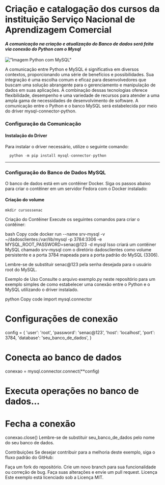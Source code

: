 # Criação e catalogação dos cursos da instituição Serviço Nacional de Aprendizagem Comercial 
#### *A comunicação na criação e atualização do Banco de dados será feita via conexão do Python com o Mysql*
!["Imagem Python com MySQL"](https://miro.medium.com/v2/resize:fit:756/1*h7LcQWcRstxl5TdwBu7s5A.png)


A comunicação entre Python e MySQL é significativa em diversos contextos, proporcionando uma série de benefícios e possibilidades.
Sua integração  é uma escolha comum e eficaz para desenvolvedores que buscam uma solução abrangente para o gerenciamento e manipulação de dados em suas aplicações. A combinação dessas tecnologias oferece flexibilidade, desempenho e uma variedade de recursos para atender a uma ampla gama de necessidades de desenvolvimento de software.
A comunicação entre o Python e o banco MySQL será estabelecida por meio do driver mysql-connector-python.

### Configuração da Comunicação
#### Instalação do Driver
Para instalar o driver necessário, utilize o seguinte comando:
``` python
  python -m pip install mysql-connector-python
```
---
### Configuração do Banco de Dados MySQL
O banco de dados está em um contêiner Docker. Siga os passos abaixo para criar o contêiner em um servidor Fedora com o Docker instalado:
#### Criação do volume 
``` shell
mkdir cursossenac 
```





Criação do Contêiner
Execute os seguintes comandos para criar o contêiner:

bash
Copy code
docker run --name srv-mysql -v ~/dadosclientes:/var/lib/mysql -p 3784:3306 -e MYSQL_ROOT_PASSWORD=senac@123 -d mysql
Isso criará um contêiner MySQL chamado srv-mysql com o diretório dadosclientes como volume persistente e a porta 3784 mapeada para a porta padrão do MySQL (3306).

Lembre-se de substituir senac@123 pela senha desejada para o usuário root do MySQL.

Exemplo de Uso
Consulte o arquivo exemplo.py neste repositório para um exemplo simples de como estabelecer uma conexão entre o Python e o MySQL utilizando o driver instalado.

python
Copy code
import mysql.connector

# Configurações de conexão
config = {
    'user': 'root',
    'password': 'senac@123',
    'host': 'localhost',
    'port': 3784,
    'database': 'seu_banco_de_dados',
}

# Conecta ao banco de dados
conexao = mysql.connector.connect(**config)

# Executa operações no banco de dados...

# Fecha a conexão
conexao.close()
Lembre-se de substituir seu_banco_de_dados pelo nome do seu banco de dados.

Contribuições
Se desejar contribuir para a melhoria deste exemplo, siga o fluxo padrão do GitHub:

Faça um fork do repositório.
Crie um novo branch para sua funcionalidade ou correção de bug.
Faça suas alterações e envie um pull request.
Licença
Este exemplo está licenciado sob a Licença MIT.
